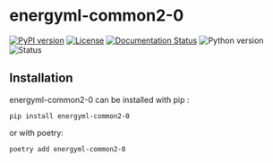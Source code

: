 <!--
Copyright (c) 2022-2023 Geosiris.
SPDX-License-Identifier: Apache-2.0
-->
energyml-common2-0
==============

[![PyPI version](https://badge.fury.io/py/energyml-common2-0.svg)](https://badge.fury.io/py/energyml-common2-0)
[![License](https://img.shields.io/pypi/l/energyml-common2-0)](https://github.com/geosiris-technologies/geosiris-technologies/blob/main/energyml-common2-0/LICENSE)
[![Documentation Status](https://readthedocs.org/projects/geosiris-technologies/badge/?version=latest)](https://geosiris-technologies.readthedocs.io/en/latest/?badge=latest)
![Python version](https://img.shields.io/pypi/pyversions/energyml-common2-0)
![Status](https://img.shields.io/pypi/status/energyml-common2-0)




Installation
------------

energyml-common2-0 can be installed with pip : 

```console
pip install energyml-common2-0
```

or with poetry: 
```console
poetry add energyml-common2-0
```
